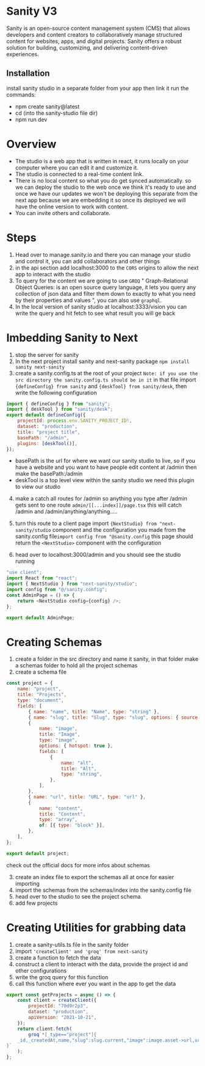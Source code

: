 # Sanity V3

Sanity is an open-source content management system (CMS) that allows developers and content creators to collaboratively manage structured content for websites, apps, and digital projects. Sanity offers a robust solution for building, customizing, and delivering content-driven experiences.

## Installation

install sanity studio in a separate folder from your app then link it run the commands:

- npm create sanity@latest
- cd (into the sanity-studio file dir)
- npm run dev

# Overview

- The studio is a web app that is written in react, it runs locally on your computer where you can edit it and customize it.
- The studio is connected to a real-time content link.
- There is no local content so what you do get synced automatically.
  so we can deploy the studio to the web once we think it's ready to use and once we have our updates we won't be deploying this separate from the next app because we are embedding it so once its deployed we will have the online version to work with content.
- You can invite others and collaborate.

# Steps

1. Head over to manage.sanity.io and there you can manage your studio and control it, you can add collaborators and other things
2. in the api section add localhost:3000 to the `CORS` origins to allow the next app to interact with the studio
3. To query for the content we are going to use `GROQ` " Graph-Relational Object Queries: is an open source query language, it lets you query any collection of json data and filter them down to exactly to what you need by their properties and values ", you can also use `graphql`.
4. In the local version of sanity studio at localhost:3333/vision you can write the query and hit fetch to see what result you will ge back

# Imbedding Sanity to Next

1. stop the server for sanity
2. In the next project install sanity and next-sanity package `npm install sanity next-sanity`
3. create a sanity.config.ts at the root of your project `Note: if you use the src directory the sanity.config.ts should be in it` in that file import `{defineConfig} from sanity` and `{deskTool} from sanity/desk`, then write the following configuration

```javascript
import { defineConfig } from "sanity";
import { deskTool } from "sanity/desk";
export default defineConfig({
	projectId: process.env.SANITY_PROJECT_ID!,
	dataset: "production",
	title: "project title",
	basePath: "/admin",
	plugins: [deskTool()],
});
```

- basePath
  is the url for where we want our sanity studio to live, so if you have a website and you want to have people edit content at /admin then make the basePath:/admin
- deskTool
  is a top level view within the sanity studio we need this plugin to view our studio

4. make a catch all routes for /admin so anything you type after /admin gets sent to one route `admin/[[...index]]/page.tsx` this will catch /admin and /admin/anything/anything.....
5. turn this route to a client page import `{NextStudio} from "next-sanity/studio` component and the configuration you made from the sanity.config file`import config from "@sanity.config`
   this page should return the `<NextStudio>` component with the configuration

6. head over to localhost:3000/admin and you should see the studio running

```javascript
"use client";
import React from "react";
import { NextStudio } from "next-sanity/studio";
import config from "@/sanity.config";
const AdminPage = () => {
	return <NextStudio config={config} />;
};

export default AdminPage;
```

# Creating Schemas

1. create a folder in the src directory and name it sanity, in that folder make a schemas folder to hold all the project schemas
2. create a schema file

```javascript
const project = {
	name: "project",
	title: "Projects",
	type: "document",
	fields: [
		{ name: "name", title: "Name", type: "string" },
		{ name: "slug", title: "Slug", type: "slug", options: { source: "name" } },
		{
			name: "image",
			title: "Image",
			type: "image",
			options: { hotspot: true },
			fields: [
				{
					name: "alt",
					title: "Alt",
					type: "string",
				},
			],
		},
		{ name: "url", title: "URL", type: "url" },
		{
			name: "content",
			title: "Content",
			type: "array",
			of: [{ type: "block" }],
		},
	],
};

export default project;
```

check out the official docs for more infos about schemas

3. create an index file to export the schemas all at once for easier importing
4. import the schemas from the schemas/index into the sanity.config file
5. head over to the studio to see the project schema.
6. add few projects

# Creating Utilities for grabbing data

1. create a sanity-utils.ts file in the sanity folder
2. import `'createClient' and 'groq' from next-sanity`
3. create a function to fetch the data
4. construct a client to interact with the data, provide the project id and other configurations
5. write the groq query for this function
6. call this function where ever you want in the app to get the data

```javascript
export const getProjects = async () => {
	const client = createClient({
		projectId: "70d9r2p3",
		dataset: "production",
		apiVersion: "2021-10-21",
	});
	return client.fetch(
		groq`*[_type=="project"]{
    _id,_createdAt,name,"slug":slug.current,"image":image.asset->url,url,content
}`
	);
};
```
